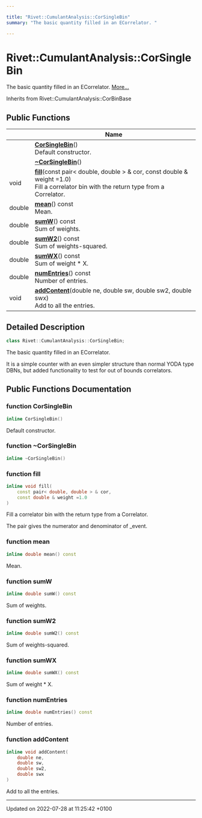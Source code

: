 ```yaml
---

title: "Rivet::CumulantAnalysis::CorSingleBin"
summary: "The basic quantity filled in an ECorrelator. "

---
```


# Rivet::CumulantAnalysis::CorSingleBin



The basic quantity filled in an ECorrelator.  [More...](#detailed-description)

Inherits from Rivet::CumulantAnalysis::CorBinBase

## Public Functions

|                | Name           |
| -------------- | -------------- |
| | **[CorSingleBin](http://example.org/classes/classrivet_1_1cumulantanalysis_1_1corsinglebin/#function-corsinglebin)**()<br>Default constructor.  |
| | **[~CorSingleBin](http://example.org/classes/classrivet_1_1cumulantanalysis_1_1corsinglebin/#function-~corsinglebin)**() |
| void | **[fill](http://example.org/classes/classrivet_1_1cumulantanalysis_1_1corsinglebin/#function-fill)**(const pair< double, double > & cor, const double & weight =1.0)<br>Fill a correlator bin with the return type from a Correlator.  |
| double | **[mean](http://example.org/classes/classrivet_1_1cumulantanalysis_1_1corsinglebin/#function-mean)**() const<br>Mean.  |
| double | **[sumW](http://example.org/classes/classrivet_1_1cumulantanalysis_1_1corsinglebin/#function-sumw)**() const<br>Sum of weights.  |
| double | **[sumW2](http://example.org/classes/classrivet_1_1cumulantanalysis_1_1corsinglebin/#function-sumw2)**() const<br>Sum of weights-squared.  |
| double | **[sumWX](http://example.org/classes/classrivet_1_1cumulantanalysis_1_1corsinglebin/#function-sumwx)**() const<br>Sum of weight * X.  |
| double | **[numEntries](http://example.org/classes/classrivet_1_1cumulantanalysis_1_1corsinglebin/#function-numentries)**() const<br>Number of entries.  |
| void | **[addContent](http://example.org/classes/classrivet_1_1cumulantanalysis_1_1corsinglebin/#function-addcontent)**(double ne, double sw, double sw2, double swx)<br>Add to all the entries.  |

## Detailed Description

```cpp
class Rivet::CumulantAnalysis::CorSingleBin;
```

The basic quantity filled in an ECorrelator. 

It is a simple counter with an even simpler structure than normal YODA type DBNs, but added functionality to test for out of bounds correlators. 

## Public Functions Documentation

### function CorSingleBin

```cpp
inline CorSingleBin()
```

Default constructor. 

### function ~CorSingleBin

```cpp
inline ~CorSingleBin()
```


### function fill

```cpp
inline void fill(
    const pair< double, double > & cor,
    const double & weight =1.0
)
```

Fill a correlator bin with the return type from a Correlator. 

The pair gives the numerator and denominator of <M>_event. 


### function mean

```cpp
inline double mean() const
```

Mean. 

### function sumW

```cpp
inline double sumW() const
```

Sum of weights. 

### function sumW2

```cpp
inline double sumW2() const
```

Sum of weights-squared. 

### function sumWX

```cpp
inline double sumWX() const
```

Sum of weight * X. 

### function numEntries

```cpp
inline double numEntries() const
```

Number of entries. 

### function addContent

```cpp
inline void addContent(
    double ne,
    double sw,
    double sw2,
    double swx
)
```

Add to all the entries. 

-------------------------------

Updated on 2022-07-28 at 11:25:42 +0100